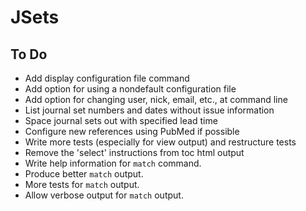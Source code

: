 # JSets

## To Do

* Add display configuration file command
* Add option for using a nondefault configuration file
* Add option for changing user, nick, email, etc., at command line
* List journal set numbers and dates without issue information
* Space journal sets out with specified lead time
* Configure new references using PubMed if possible
* Write more tests (especially for view output) and restructure tests
* Remove the 'select' instructions from toc html output
* Write help information for `match` command.
* Produce better `match` output.
* More tests for `match` output.
* Allow verbose output for `match` output.
